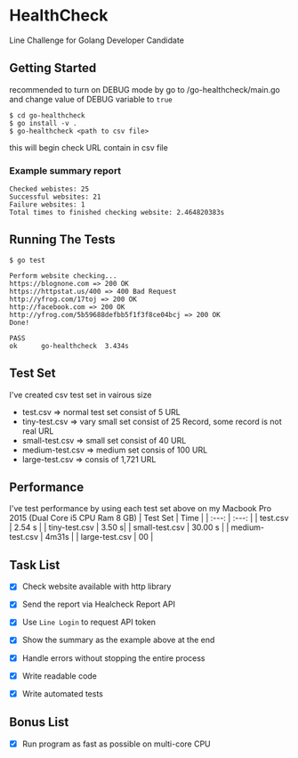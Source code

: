 # HealthCheck
Line Challenge for Golang Developer Candidate


## Getting Started
recommended to turn on DEBUG mode by go to /go-healthcheck/main.go and change value of DEBUG variable to `true`
```
$ cd go-healthcheck
$ go install -v .
$ go-healthcheck <path to csv file>
```


this will begin check URL contain in csv file 
### Example summary report

```
Checked webistes: 25
Successful websites: 21
Failure websites: 1
Total times to finished checking website: 2.464820383s
```


## Running The Tests

```
$ go test

Perform website checking...
https://blognone.com => 200 OK
https://httpstat.us/400 => 400 Bad Request
http://yfrog.com/17toj => 200 OK
http://facebook.com => 200 OK
http://yfrog.com/5b59688defbb5f1f3f8ce04bcj => 200 OK
Done!

PASS
ok  	go-healthcheck	3.434s
```

## Test Set 
I've created csv test set in vairous size 
* test.csv => normal test set consist of 5 URL
* tiny-test.csv => vary small set consist of 25 Record, some record is not real URL
* small-test.csv => small set consist of 40 URL
* medium-test.csv => medium set consis of 100 URL
* large-test.csv => consis of 1,721 URL 

## Performance
I've test performance by using each test set above on my Macbook Pro 2015 (Dual Core i5 CPU Ram 8 GB)
| Test Set | Time |
| :---: | :---: |
| test.csv | 2.54 s |
| tiny-test.csv | 3.50 s|
| small-test.csv | 30.00 s |
| medium-test.csv | 4m31s |
| large-test.csv | 00 |


## Task List
- [x] Check website available with http library
- [x] Send the report via Healcheck Report API
- [x] Use `Line Login` to request API token
- [x] Show the summary as the example above at the end
- [x] Handle errors without stopping the entire process
- [x] Write readable code
- [x] Write automated tests


## Bonus List 
- [x] Run program as fast as possible on multi-core CPU